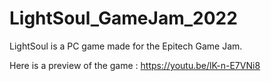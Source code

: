# LightSoul_GameJam_2022

LightSoul is a PC game made for the Epitech Game Jam.

Here is a preview of the game :
https://youtu.be/lK-n-E7VNi8
